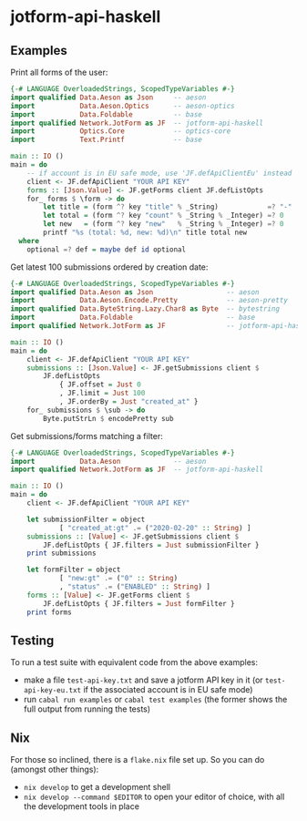 # jotform-api-haskell

## Examples

Print all forms of the user:

```haskell
{-# LANGUAGE OverloadedStrings, ScopedTypeVariables #-}
import qualified Data.Aeson as Json     -- aeson
import           Data.Aeson.Optics      -- aeson-optics
import           Data.Foldable          -- base
import qualified Network.JotForm as JF  -- jotform-api-haskell
import           Optics.Core            -- optics-core
import           Text.Printf            -- base

main :: IO ()
main = do
    -- if account is in EU safe mode, use 'JF.defApiClientEu' instead
    client <- JF.defApiClient "YOUR API KEY"
    forms :: [Json.Value] <- JF.getForms client JF.defListOpts
    for_ forms $ \form -> do
        let title = (form ^? key "title" % _String)            =? "-"
        let total = (form ^? key "count" % _String % _Integer) =? 0
        let new   = (form ^? key "new"   % _String % _Integer) =? 0
        printf "%s (total: %d, new: %d)\n" title total new
  where
    optional =? def = maybe def id optional
```

Get latest 100 submissions ordered by creation date:

```haskell
{-# LANGUAGE OverloadedStrings, ScopedTypeVariables #-}
import qualified Data.Aeson as Json                  -- aeson
import           Data.Aeson.Encode.Pretty            -- aeson-pretty
import qualified Data.ByteString.Lazy.Char8 as Byte  -- bytestring
import           Data.Foldable                       -- base
import qualified Network.JotForm as JF               -- jotform-api-haskell

main :: IO ()
main = do
    client <- JF.defApiClient "YOUR API KEY"
    submissions :: [Json.Value] <- JF.getSubmissions client $
        JF.defListOpts
            { JF.offset = Just 0
            , JF.limit = Just 100
            , JF.orderBy = Just "created_at" }
    for_ submissions $ \sub -> do
        Byte.putStrLn $ encodePretty sub
```

Get submissions/forms matching a filter:

```haskell
{-# LANGUAGE OverloadedStrings, ScopedTypeVariables #-}
import           Data.Aeson             -- aeson
import qualified Network.JotForm as JF  -- jotform-api-haskell

main :: IO ()
main = do
    client <- JF.defApiClient "YOUR API KEY"

    let submissionFilter = object
            [ "created_at:gt" .= ("2020-02-20" :: String) ]
    submissions :: [Value] <- JF.getSubmissions client $
        JF.defListOpts { JF.filters = Just submissionFilter }
    print submissions

    let formFilter = object
            [ "new:gt" .= ("0" :: String)
            , "status" .= ("ENABLED" :: String) ]
    forms :: [Value] <- JF.getForms client $
        JF.defListOpts { JF.filters = Just formFilter }
    print forms
```

## Testing

To run a test suite with equivalent code from the above examples:

- make a file `test-api-key.txt` and save a jotform API key in it (or
  `test-api-key-eu.txt` if the associated account is in EU safe mode)
- run `cabal run examples` or `cabal test examples` (the former shows
  the full output from running the tests)

## Nix

For those so inclined, there is a `flake.nix` file set up. So you can
do (amongst other things):

- `nix develop` to get a development shell
- `nix develop --command $EDITOR` to open your editor of choice, with all the
  development tools in place
